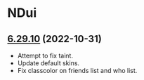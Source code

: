 # NDui

## [6.29.10](https://github.com/siweia/NDui/tree/6.29.10) (2022-10-31)

- Attempt to fix taint.
- Update default skins.
- Fix classcolor on friends list and who list.